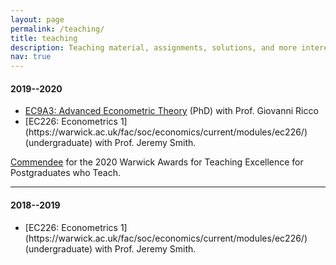 ```yaml
---
layout: page
permalink: /teaching/
title: teaching
description: Teaching material, assignments, solutions, and more interesting stuff.
nav: true
---
```


#### 2019--2020
<ul>
    <li><a href="https://warwick.ac.uk/fac/soc/economics/current/modules/ec9a3/" target="blank">EC9A3: Advanced Econometric Theory</a> (PhD) with Prof. Giovanni Ricco</li>
    <li>[EC226: Econometrics 1](https://warwick.ac.uk/fac/soc/economics/current/modules/ec226/) (undergraduate) with Prof. Jeremy Smith.</li>
</ul>

[Commendee](https://warwick.ac.uk/fac/cross_fac/academic-development/wate/wate1920) for the 2020 Warwick Awards for Teaching Excellence for Postgraduates who Teach.

<hr>

#### 2018--2019
<ul>
    <li>[EC226: Econometrics 1](https://warwick.ac.uk/fac/soc/economics/current/modules/ec226/) (undergraduate) with Prof. Jeremy Smith.</li>
</ul>
